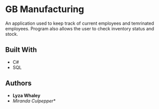 # GB Manufacturing

An application used to keep track of current employees and temrinated employees.
Program also allows the user to check inventory status and stock.

## Built With

* C#
* SQL


## Authors

* **Lyza Whaley** 
* *Miranda Culpepper**


